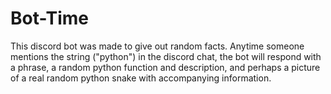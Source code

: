 <H1> Bot-Time </h1>

<p> This discord bot was made to give out random facts. Anytime someone mentions the string ("python") in the discord chat, the bot will respond with a phrase, a random python function and description, and perhaps a picture of a real random python snake with accompanying information.
